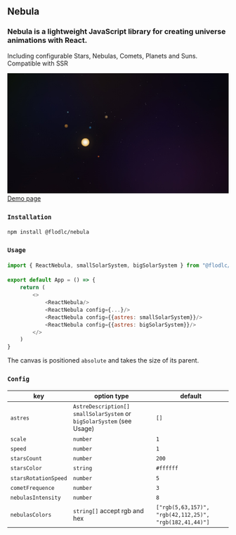 ## Nebula
### Nebula is a lightweight JavaScript library for creating universe animations with React.
Including configurable Stars, Nebulas, Comets, Planets and Suns.  
Compatible with SSR

<a href="https://nebula-demo.vercel.app/">
    <img src="https://raw.githubusercontent.com/flodlc/nebula/master/demo.jpg" />
</a>
<a href="https://nebula-demo.vercel.app/">Demo page</a>

### `Installation`
```
npm install @flodlc/nebula
```

### `Usage`
```javascript
import { ReactNebula, smallSolarSystem, bigSolarSystem } from "@flodlc/nebula";

export default App = () => {
    return (
        <>
            <ReactNebula/>
            <ReactNebula config={...}/>
            <ReactNebula config={{astres: smallSolarSystem}}/>
            <ReactNebula config={{astres: bigSolarSystem}}/>
        </>
    )
}
 ```

The canvas is positioned ``absolute`` and takes the size of its parent.
### `Config`
key | option type | default
---|-----------|---
`astres` | `AstreDescription[]` `smallSolarSystem` or `bigSolarSystem` (see Usage) | `[]`
`scale` | `number` | `1`
`speed` | `number` | `1`
`starsCount` | `number` | `200`
`starsColor` | `string` | `#ffffff`
`starsRotationSpeed` | `number` | `5`
`cometFrequence` | `number` | `3`
`nebulasIntensity` | `number` | `8`
`nebulasColors` | `string[]` accept rgb and hex | `["rgb(5,63,157)", "rgb(42,112,25)", "rgb(182,41,44)"]`
